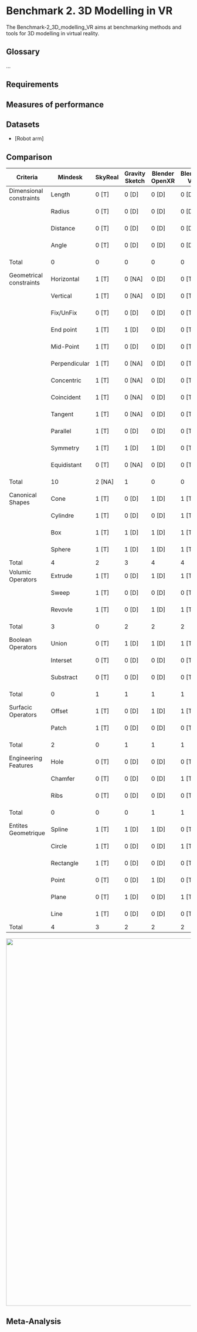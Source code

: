 # Benchmark 2. 3D Modelling in VR

The Benchmark-2_3D_modelling_VR aims at benchmarking methods and tools for 3D modelling in virtual reality.

## Glossary

...

## Requirements





## Measures of performance

## Datasets

- [Robot arm]

## Comparison

| Criteria                | Mindesk    | SkyReal  | Gravity Sketch | Blender OpenXR | Blender VR | Flying Shapes | VR Sketch | \[3\]    | \[1\]    | \[2\]    |
| ----------------------- | ---------- | -------- | -------------- | -------------- | ---------- | ------------- | --------- | -------- | -------- | -------- |
| Dimensional constraints| Length     | 0 \[T\]  | 0 \[D\]        | 0 \[D\]        | 0 \[D\]    | 0 \[D\]       | 0 \[D\]   | 0 \[T\]  | 1 \[R\]  | 0 \[NA\] | 0 \[NA\] |
| |Radius                  | 0 \[T\]    | 0 \[D\]  | 0 \[D\]        | 0 \[D\]        | 0 \[D\]    | 0 \[D\]       | 0 \[T\]   | 1 \[R\]  | 0 \[NA\] | 0 \[NA\] |
| |Distance                | 0 \[T\]    | 0 \[D\]  | 0 \[D\]        | 0 \[D\]        | 0 \[D\]    | 0 \[D\]       | 0 \[T\]   | 1 \[R\]  | 0 \[NA\] | 0 \[NA\] |
| |Angle                   | 0 \[T\]    | 0 \[D\]  | 0 \[D\]        | 0 \[D\]        | 0 \[D\]    | 0 \[D\]       | 0 \[T\]   | 1 \[R\]  | 0 \[NA\] | 0 \[NA\] |
| Total                   | 0          | 0        | 0              | 0              | 0          | 0             | 0         | 4        | 0 \[NA\] | 0 \[NA\] |
| Geometrical constraints | Horizontal | 1 \[T\]  | 0 \[NA\]       | 0 \[D\]        | 0 \[T\]    | 0 \[D\]       | 0 \[D\]   | 1 \[T\]  | 0 \[NA\] | 0 \[NA\] |  |
| |Vertical                | 1 \[T\]    | 0 \[NA\] | 0 \[D\]        | 0 \[T\]        | 0 \[D\]    | 0 \[D\]       | 1 \[T\]   | 0 \[NA\] | 0 \[NA\] |          |
| |Fix/UnFix               | 0 \[T\]    | 0 \[D\]  | 0 \[D\]        | 0 \[T\]        | 0 \[D\]    | 0 \[D\]       | 0 \[T\]   | 0 \[NA\] | 0 \[NA\] |          |
| |End point               | 1 \[T\]    | 1 \[D\]  | 0 \[D\]        | 0 \[T\]        | 0 \[D\]    | 1 \[D\]       | 1 \[T\]   | 0 \[NA\] | 0 \[NA\] |          |
|| Mid-Point               | 1 \[T\]    | 0 \[D\]  | 0 \[D\]        | 0 \[T\]        | 0 \[D\]    | 0 \[D\]       | 1 \[T\]   | 0 \[NA\] | 0 \[NA\] |          |
| |Perpendicular           | 1 \[T\]    | 0 \[NA\] | 0 \[D\]        | 0 \[T\]        | 0 \[D\]    | 0 \[D\]       | 1 \[T\]   | 0 \[NA\] | 0 \[NA\] |          |
| |Concentric              | 1 \[T\]    | 0 \[NA\] | 0 \[D\]        | 0 \[T\]        | 0 \[D\]    | 0 \[D\]       | 1 \[T\]   | 0 \[NA\] | 0 \[NA\] |          |
| |Coincident              | 1 \[T\]    | 0 \[NA\] | 0 \[D\]        | 0 \[T\]        | 0 \[D\]    | 1 \[D\]       | 1 \[T\]   | 0 \[NA\] | 0 \[NA\] |          |
| |Tangent                 | 1 \[T\]    | 0 \[NA\] | 0 \[D\]        | 0 \[T\]        | 0 \[D\]    | 0 \[D\]       | 0 \[T\]   | 0 \[NA\] | 0 \[NA\] |          |
|| Parallel                | 1 \[T\]    | 0 \[D\]  | 0 \[D\]        | 0 \[T\]        | 0 \[D\]    | 0 \[D\]       | 1 \[T\]   | 0 \[NA\] | 0 \[NA\] |          |
|| Symmetry                | 1 \[T\]    | 1 \[D\]  | 1 \[D\]        | 0 \[T\]        | 0 \[D\]    | 0 \[D\]       | 1 \[T\]   | 0 \[NA\] | 0 \[NA\] |          |
|| Equidistant             | 0 \[T\]    | 0 \[NA\] | 0 \[D\]        | 0 \[T\]        | 0 \[D\]    | 0 \[D\]       | 0 \[T\]   | 0 \[NA\] | 0 \[NA\] |          |
| Total                   | 10         | 2 \[NA\] | 1              | 0              | 0          | 2             | 9         | 0 \[NA\] | 0 \[NA\] |          |
| Canonical Shapes        | Cone       | 1 \[T\]  | 0 \[D\]        | 1 \[D\]        | 1 \[T\]    | 1 \[D\]       | 0 \[T\]   | 0 \[T\]  | 0 \[R\]  | 0 \[R\]  | 1 \[R\] |
| |Cylindre                | 1 \[T\]    | 0 \[D\]  | 0 \[D\]        | 1 \[T\]        | 1 \[D\]    | 0 \[T\]       | 0 \[T\]   | 0 \[R\]  | 0 \[R\]  | 0 \[NA\] |
| |Box                     | 1 \[T\]    | 1 \[D\]  | 1 \[D\]        | 1 \[T\]        | 1 \[D\]    | 0 \[T\]       | 1 \[T\]   | 0 \[R\]  | 1 \[R\]  | 0 \[NA\] |
| |Sphere                  | 1 \[T\]    | 1 \[D\]  | 1 \[D\]        | 1 \[T\]        | 1 \[D\]    | 0 \[T\]       | 0 \[T\]   | 0 \[R\]  | 1 \[R\]  | 1 \[R\]  |
| Total                   | 4          | 2        | 3              | 4              | 4          | 0             | 1         | 0        | 2        | 2        |
| Volumic Operators       | Extrude    | 1 \[T\]  | 0 \[D\]        | 1 \[D\]        | 1 \[T\]    | 1 \[D\]       | 0 \[D\]   | 1 \[T\]  | 0 \[NA\] | 1 \[R\]  | 1 \[R\] |
|| Sweep                   | 1 \[T\]    | 0 \[D\]  | 0 \[D\]        | 0 \[T\]        | 0 \[D\]    | 0 \[D\]       | 0 \[D\]   | 0 \[NA\] | 0 \[R\]  | 0 \[NA\] |
| |Revovle                 | 1 \[T\]    | 0 \[D\]  | 1 \[D\]        | 1 \[T\]        | 1 \[D\]    | 0 \[D\]       | 0 \[D\]   | 0 \[NA\] | 0 \[R\]  | 1 \[R\]  |
| Total                   | 3          | 0        | 2              | 2              | 2          | 0             | 1         | 0 \[NA\] | 1        | 2        |
| Boolean Operators       | Union      | 0 \[T\]  | 1 \[D\]        | 1 \[D\]        | 1 \[T\]    | 1 \[D\]       | 0 \[D\]   | 1 \[D\]  | 0 \[NA\] | 0 \[NA\] | 1 \[R\] |
| |Interset                | 0 \[T\]    | 0 \[D\]  | 0 \[D\]        | 0 \[T\]        | 0 \[D\]    | 0 \[D\]       | 0 \[T\]   | 0 \[NA\] | 0 \[R\]  | 1 \[R\]  |
| |Substract               | 0 \[T\]    | 0 \[D\]  | 0 \[D\]        | 0 \[T\]        | 0 \[D\]    | 0 \[D\]       | 0 \[T\]   | 0 \[NA\] | 1 \[R\]  | 0 \[NA\] |
| Total                   | 0          | 1        | 1              | 1              | 1          | 0             | 1         | 0 \[NA\] | 1 \[NA\] | 2        |
| Surfacic Operators      | Offset     | 1 \[T\]  | 0 \[D\]        | 1 \[D\]        | 1 \[T\]    | 1 \[D\]       | 0 \[T\]   | 1 \[T\]  | 0 \[NA\] | 0 \[NA\] | 0 \[NA\] |
|| Patch                   | 1 \[T\]    | 0 \[D\]  | 0 \[D\]        | 0 \[T\]        | 0 \[D\]    | 1 \[T\]       | 0 \[T\]   | 0 \[NA\] | 0 \[NA\] | 0 \[NA\] |
| Total                   | 2          | 0        | 1              | 1              | 1          | 1             | 1         | 0 \[NA\] | 0 \[NA\] | 0 \[NA\] |
| Engineering Features    | Hole       | 0 \[T\]  | 0 \[D\]        | 0 \[D\]        | 0 \[T\]    | 0 \[D\]       | 0 \[D\]   | 1 \[T\]  | 0 \[NA\] | 1 \[R\]  | 1 \[R\] |
|| Chamfer                 | 0 \[T\]    | 0 \[D\]  | 0 \[D\]        | 1 \[T\]        | 1 \[D\]    | 0 \[D\]       | 0 \[T\]   | 0 \[NA\] | 0 \[R\]  | 1 \[R\]  |
| |Ribs                    | 0 \[T\]    | 0 \[D\]  | 0 \[D\]        | 0 \[T\]        | 0 \[D\]    | 0 \[D\]       | 0 \[T\]   | 0 \[NA\] | 0 \[R\]  | 0 \[NA\] |
| Total                   | 0          | 0        | 0              | 1              | 1          | 0             | 1         | 0 \[NA\] | 1        | 2        |
| Entites Geometrique     | Spline     | 1 \[T\]  | 1 \[D\]        | 1 \[D\]        | 0 \[T\]    | 0 \[D\]       | 1 \[T\]   | 0 \[T\]  | 0 \[R\]  | 0 \[R\]  | 1 \[R\] |
|| Circle                  | 1 \[T\]    | 0 \[D\]  | 0 \[D\]        | 1 \[T\]        | 1 \[D\]    | 0 \[T\]       | 1 \[T\]   | 0 \[R\]  | 0 \[R\]  | 0 \[NA\] |
| |Rectangle               | 1 \[T\]    | 0 \[D\]  | 0 \[D\]        | 0 \[T\]        | 0 \[D\]    | 0 \[T\]       | 1 \[T\]   | 0 \[R\]  | 0 \[R\]  | 0 \[NA\] |
| |Point                   | 0 \[T\]    | 0 \[D\]  | 1 \[D\]        | 0 \[T\]        | 0 \[D\]    | 0 \[T\]       | 0 \[T\]   | 0 \[R\]  | 0 \[R\]  | 1 \[R\]  |
| |Plane                   | 0 \[T\]    | 1 \[D\]  | 0 \[D\]        | 1 \[T\]        | 1 \[D\]    | 1 \[T\]       | 1 \[T\]   | 0 \[R\]  | 0 \[R\]  | 1 \[R\]  |
| |Line                    | 1 \[T\]    | 0 \[D\]  | 0 \[D\]        | 0 \[T\]        | 0 \[D\]    | 1 \[T\]       | 1 \[T\]   | 0 \[R\]  | 0 \[R\]  | 1 \[R\]  |
| Total                   | 4          | 3        | 2              | 2              | 2          | 3             | 4         | 0        | 0        | 4        |

<td><img src="https://github.com/GIS-S-mart/Benchmark-2_3D_modelling_in_VR/blob/main/images/Capabilities.PNG"  width=1000 /></td>


## Meta-Analysis


